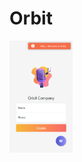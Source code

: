 # Orbit

<img src="https://github.com/chamarasab/Orbit/blob/master/screenshots/localhost_orbit_(iPhone%20SE).png" width=20%/>
